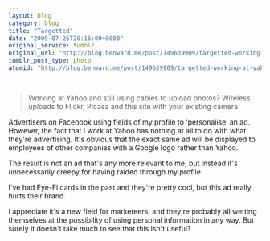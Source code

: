 ```yaml
---
layout: blog
category: blog
title: "Targetted"
date: "2009-07-26T20:16:00+0000"
original_service: tumblr
original_url: "http://blog.benward.me/post/149639909/targetted-working-at-yahoo-and-still-using"
tumblr_post_type: photo
atomid: "http://blog.benward.me/post/149639909/targetted-working-at-yahoo-and-still-using"
---
```

<figure class="photo">
  <img src="http://benward.me/res/tumblr/media/149639909/0.png" alt="">
</figure>

> Working at Yahoo and still using cables to upload photos? Wireless uploads to 
> Flickr, Picasa and this site with your existing camera.

Advertisers on Facebook using fields of my profile to ‘personalise’ an ad. However, the fact that I work at Yahoo has nothing at all to do with what they're advertising. It's obvious that the exact same ad will be displayed to employees of other companies with a Google logo rather than Yahoo.

The result is not an ad that's any more relevant to me, but instead it's unnecessarily creepy for having raided through my profile.

I've had Eye-Fi cards in the past and they're pretty cool, but this ad really hurts their brand.

I appreciate it's a new field for marketeers, and they're probably all wetting themselves at the possibility of using personal information in any way. But surely it doesn't take much to see that this isn't useful?
